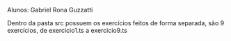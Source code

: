 Alunos: Gabriel Rona Guzzatti

Dentro da pasta src possuem os exercícios feitos de forma separada, são 9 exercícios, de exercicio1.ts a exercicio9.ts
